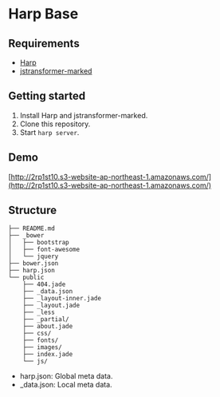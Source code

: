 # Harp Base

## Requirements

* [Harp](http://harpjs.com/)
* [jstransformer-marked](https://www.npmjs.com/package/jstransformer-marked)

## Getting started

1. Install Harp and jstransformer-marked.
2. Clone this repository.
3. Start `harp server`.

## Demo

[http://2rp1st10.s3-website-ap-northeast-1.amazonaws.com/](http://2rp1st10.s3-website-ap-northeast-1.amazonaws.com/)

## Structure

```shell
├── README.md
├── _bower
│   ├── bootstrap
│   ├── font-awesome
│   └── jquery
├── bower.json
├── harp.json
└── public
    ├── 404.jade
    ├── _data.json
    ├── _layout-inner.jade
    ├── _layout.jade
    ├── _less
    ├── _partial/
    ├── about.jade
    ├── css/
    ├── fonts/
    ├── images/
    ├── index.jade
    └── js/
```

* harp.json: Global meta data.
* _data.json: Local meta data.
